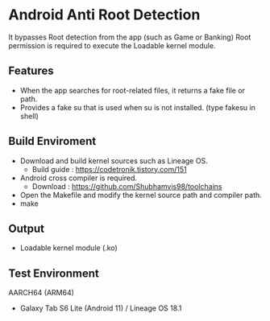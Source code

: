 # Android Anti Root Detection

It bypasses Root detection from the app (such as Game or Banking)
Root permission is required to execute the Loadable kernel module.

## Features
- When the app searches for root-related files, it returns a fake file or path.
- Provides a fake su that is used when su is not installed. (type fakesu in shell)

## Build Enviroment
- Download and build kernel sources such as Lineage OS.
  - Build guide : https://codetronik.tistory.com/151
- Android cross compiler is required.
  - Download : https://github.com/Shubhamvis98/toolchains
- Open the Makefile and modify the kernel source path and compiler path.
- make

## Output
- Loadable kernel module (.ko)

## Test Environment
AARCH64 (ARM64)
- Galaxy Tab S6 Lite (Android 11) / Lineage OS 18.1

